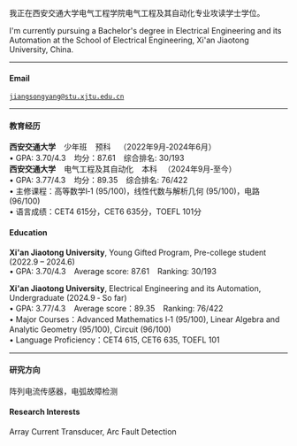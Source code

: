 <!--[![xjtujtm](https://img.shields.io/badge/xjtujtm-github-blue?logo=github)](https://github.com/xjtujtm)-->

我正在西安交通大学电气工程学院电气工程及其自动化专业攻读学士学位。

I'm currently pursuing a Bachelor's degree in Electrical Engineering and its Automation at the School of Electrical Engineering, Xi'an Jiaotong University, China.

---

#### Email
<code>jiangsongyang@stu.xjtu.edu.cn</code>  

---

#### 教育经历
**西安交通大学** &ensp; 少年班 &ensp; 预科 &ensp; （2022年9月‑2024年6月）<br>
• GPA: 3.70/4.3 &ensp; 均分：87.61 &ensp; 综合排名: 30/193 <br>
**西安交通大学** &ensp; 电气工程及其自动化 &ensp; 本科 &ensp;（2024年9月‑至今）<br>
• GPA: 3.77/4.3 &ensp; 均分：89.35 &ensp; 综合排名: 76/422 <br>
• 主修课程：高等数学I‑1 (95/100)，线性代数与解析几何 (95/100)，电路 (96/100) <br>
• 语言成绩：CET4 615分，CET6 635分，TOEFL 101分

#### Education  
**Xi'an Jiaotong University**, Young Gifted Program, Pre-college student (2022.9 – 2024.6) <br>
• GPA: 3.70/4.3 &ensp; Average score: 87.61 &ensp; Ranking: 30/193 <br>  

**Xi'an Jiaotong University**, Electrical Engineering and its Automation, Undergraduate (2024.9 ‑ So far) <br>
• GPA: 3.77/4.3 &ensp; Average score：89.35 &ensp; Ranking: 76/422 <br>
• Major Courses：Advanced Mathematics I‑1 (95/100), Linear Algebra and Analytic Geometry (95/100), Circuit (96/100) <br>
• Language Proficiency：CET4 615, CET6 635, TOEFL 101

---

#### 研究方向
阵列电流传感器，电弧故障检测

#### Research Interests  
Array Current Transducer, Arc Fault Detection